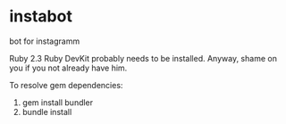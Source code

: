 # instabot
bot for instagramm

Ruby 2.3
Ruby DevKit probably needs to be installed. Anyway, shame on you if you not already have him.

To resolve gem dependencies:
1) gem install bundler
2) bundle install